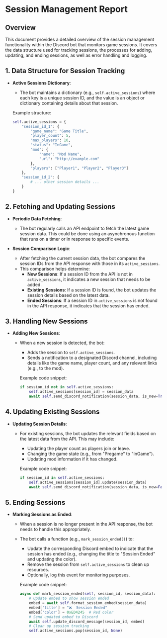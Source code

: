 # Session Management Report

## Overview
This document provides a detailed overview of the session management functionality within the Discord bot that monitors game sessions. It covers the data structure used for tracking sessions, the processes for adding, updating, and ending sessions, as well as error handling and logging.

## 1. Data Structure for Session Tracking

- **Active Sessions Dictionary**: 
  - The bot maintains a dictionary (e.g., `self.active_sessions`) where each key is a unique session ID, and the value is an object or dictionary containing details about that session.
  
  Example structure:
  ```python
  self.active_sessions = {
      "session_id_1": {
          "game_name": "Game Title",
          "player_count": 5,
          "max_players": 10,
          "status": "InGame",
          "mod": {
              "name": "Mod Name",
              "url": "http://example.com"
          },
          "players": ["Player1", "Player2", "Player3"]
      },
      "session_id_2": {
          # ... other session details ...
      }
  }
  ```

## 2. Fetching and Updating Sessions

- **Periodic Data Fetching**:
  - The bot regularly calls an API endpoint to fetch the latest game session data. This could be done using an asynchronous function that runs on a timer or in response to specific events.
  
- **Session Comparison Logic**:
  - After fetching the current session data, the bot compares the session IDs from the API response with those in its `active_sessions`.
  - This comparison helps determine:
    - **New Sessions**: If a session ID from the API is not in `active_sessions`, it indicates a new session that needs to be added.
    - **Existing Sessions**: If a session ID is found, the bot updates the session details based on the latest data.
    - **Ended Sessions**: If a session ID in `active_sessions` is not found in the API response, it indicates that the session has ended.

## 3. Handling New Sessions

- **Adding New Sessions**:
  - When a new session is detected, the bot:
    - Adds the session to `self.active_sessions`.
    - Sends a notification to a designated Discord channel, including details like the game name, player count, and any relevant links (e.g., to the mod).
    
    Example code snippet:
    ```python
    if session_id not in self.active_sessions:
        self.active_sessions[session_id] = session_data
        await self.send_discord_notification(session_data, is_new=True)
    ```

## 4. Updating Existing Sessions

- **Updating Session Details**:
  - For existing sessions, the bot updates the relevant fields based on the latest data from the API. This may include:
    - Updating the player count as players join or leave.
    - Changing the game state (e.g., from "Pregame" to "InGame").
    - Updating mod information if it has changed.
    
    Example code snippet:
    ```python
    if session_id in self.active_sessions:
        self.active_sessions[session_id].update(session_data)
        await self.send_discord_notification(session_data, is_new=False)
    ```

## 5. Ending Sessions

- **Marking Sessions as Ended**:
  - When a session is no longer present in the API response, the bot needs to handle this appropriately.
  - The bot calls a function (e.g., `mark_session_ended()`) to:
    - Update the corresponding Discord embed to indicate that the session has ended (e.g., changing the title to "Session Ended" and updating the color).
    - Remove the session from `self.active_sessions` to clean up resources.
    - Optionally, log this event for monitoring purposes.
    
    Example code snippet:
    ```python
    async def mark_session_ended(self, session_id, session_data):
        # Update embed to show session ended
        embed = await self.format_session_embed(session_data)
        embed['title'] = "❌  Session Ended"
        embed['color'] = 0xED4245  # Red color
        # Send updated embed to Discord
        await self.update_discord_message(session_id, embed)
        # Clean up session tracking
        self.active_sessions.pop(session_id, None)
    ```